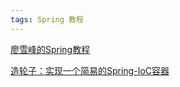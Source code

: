 ```yaml
---
tags: Spring 教程
---
```




[廖雪峰的Spring教程](https://www.liaoxuefeng.com/wiki/1252599548343744/1282381977747489)

[造轮子：实现一个简易的Spring-IoC容器](https://depp.wang/2020/04/19/realize-a-simple-spring-ioc-container/)